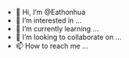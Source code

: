 - 👋 Hi, I’m @Eathonhua
- 👀 I’m interested in ...
- 🌱 I’m currently learning ...
- 💞️ I’m looking to collaborate on ...
- 📫 How to reach me ...

<!---
Eathonhua/Eathonhua is a ✨ special ✨ repository because its `README.md` (this file) appears on your GitHub profile.
You can click the Preview link to take a look at your changes.
--->
